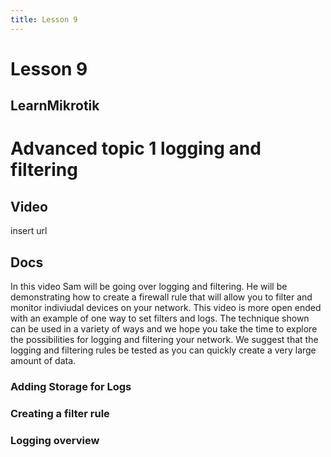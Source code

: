```yaml
---
title: Lesson 9
---
```


# Lesson 9

## LearnMikrotik

# Advanced topic 1 logging and filtering

## Video

insert url

## Docs

In this video Sam will be going over logging and filtering. He will be demonstrating how to create a firewall rule that will allow you to filter and monitor indiviudal devices on your network. This video is more open ended with an example of one way to set filters and logs. The technique shown can be used in a variety of ways and we hope you take the time to explore the possibilities for logging and filtering your network. We suggest that the logging and filtering rules be tested as you can quickly create a very large amount of data.


### Adding Storage for Logs


### Creating a filter rule

### Logging overview

